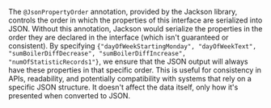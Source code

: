 The `@JsonPropertyOrder` annotation, provided by the Jackson library, controls the order in which the properties of this interface are serialized into JSON. Without this annotation, Jackson would serialize the properties in the order they are declared in the interface (which isn't guaranteed or consistent). By specifying `{"dayOfWeekStartingMonday", "dayOfWeekText", "sumBoilerDiffDecrease", "sumBoilerDiffIncrease", "numOfStatisticRecords1"}`, we ensure that the JSON output will always have these properties in that specific order. This is useful for consistency in APIs, readability, and potentially compatibility with systems that rely on a specific JSON structure. It doesn't affect the data itself, only how it's presented when converted to JSON.